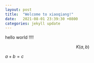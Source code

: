 ```yaml
---
layout: post
title:  "Welcome to xiaoqiang!"
date:   2021-08-01 23:39:30 +0800
categories: jekyll update
---
```



hello world !!!!




$$K(a,b)$$




$a + b = c$


